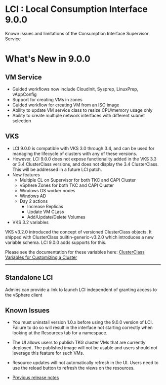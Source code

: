 
# LCI : Local Consumption Interface 9.0.0
Known issues and limitations of the Consumption Interface Supervisor Service

# What's New in 9.0.0
## VM Service
- Guided workflows now include CloudInit, Sysprep, LinuxPrep, vAppConfig
- Support for creating VMs in zones
- Guided workflow for creating VM from an ISO image
- Ability to update VM service class to resize CPU/memory usage only
- Ability to create multiple network interfaces with different subnet selection


## VKS
- LCI 9.0.0 is compatible with VKS 3.0 through 3.4, and can be used for managing the lifecycle of clusters with any of these versions.
- However, LCI 9.0.0 does not expose functionality added in the VKS 3.3 or 3.4 ClusterClass versions, and does not display the 3.4 ClusterClass. This will be addressed in a future LCI patch.
- New features
    - Multiple CL on Supervisor for both TKC and CAPI Cluster
    - vSphere Zones for both TKC and CAPI Cluster
    - Windows OS worker nodes
    - Windows AD
    - Day 2 actions
        - Increase Replicas
        - Update VM CLass
        - Add/Update/Delete Volumes
- VKS 3.2 variables

VKS v3.2.0 introduced the concept of versioned ClusterClass objects. It shipped with ClusterClass builtin-generic-v3.2.0 which introduces a new variable schema. LCI 9.0.0 adds supports for this.

Please see the documentation for these variables here: [ClusterClass Variables for Customizing a Cluster](https://techdocs.broadcom.com/us/en/vmware-cis/vsphere/vsphere-supervisor/8-0/using-tkg-service-with-vsphere-supervisor/provisioning-tkg-service-clusters/using-the-builtin-generic-v3-2-0-clusterclass/clusterclass-variables-for-customizing-a-cluster.html)

--- 

## Standalone LCI
Admins can provide a link to launch LCI independent of granting access to the vSphere client

## Known Issues

- You must uninstall version 1.0.x before using the 9.0.0 version of LCI. Failure to do so will result in the interface not starting correctly when looking at the Resources tab for a namespace.

- The UI allows users to publish TKG cluster VMs that are currently deployed. The published image will not be usable and users should not leverage this feature for such VMs.

- Resource updates will not automatically refresh in the UI. Users need to use the reload button to refresh the views on the resources.

- [Previous release notes](./Release_Notes_1_0_2.md)


